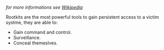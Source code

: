 *for more informations see [Wikipedia](https://en.wikipedia.org/wiki/Rootkit)*

Rootkits are the most powerful tools to gain persistent access to a victim systme, they are able to:
* Gain command and control.
* Surveillance.
* Conceal themeslves.
